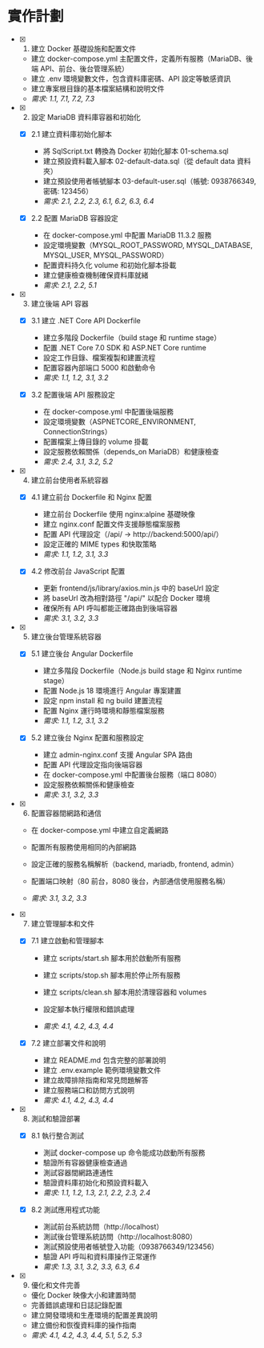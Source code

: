 # 實作計劃

- [x] 1. 建立 Docker 基礎設施和配置文件



  - 建立 docker-compose.yml 主配置文件，定義所有服務（MariaDB、後端 API、前台、後台管理系統）
  - 建立 .env 環境變數文件，包含資料庫密碼、API 設定等敏感資訊
  - 建立專案根目錄的基本檔案結構和說明文件
  - _需求: 1.1, 7.1, 7.2, 7.3_

- [x] 2. 設定 MariaDB 資料庫容器和初始化


  - [x] 2.1 建立資料庫初始化腳本



    - 將 SqlScript.txt 轉換為 Docker 初始化腳本 01-schema.sql
    - 建立預設資料載入腳本 02-default-data.sql（從 default data 資料夾）
    - 建立預設使用者帳號腳本 03-default-user.sql（帳號: 0938766349, 密碼: 123456）
    - _需求: 2.1, 2.2, 2.3, 6.1, 6.2, 6.3, 6.4_

  - [x] 2.2 配置 MariaDB 容器設定


    - 在 docker-compose.yml 中配置 MariaDB 11.3.2 服務
    - 設定環境變數（MYSQL_ROOT_PASSWORD, MYSQL_DATABASE, MYSQL_USER, MYSQL_PASSWORD）
    - 配置資料持久化 volume 和初始化腳本掛載
    - 建立健康檢查機制確保資料庫就緒
    - _需求: 2.1, 2.2, 5.1_

- [x] 3. 建立後端 API 容器

  - [x] 3.1 建立 .NET Core API Dockerfile


    - 建立多階段 Dockerfile（build stage 和 runtime stage）
    - 配置 .NET Core 7.0 SDK 和 ASP.NET Core runtime
    - 設定工作目錄、檔案複製和建置流程
    - 配置容器內部端口 5000 和啟動命令
    - _需求: 1.1, 1.2, 3.1, 3.2_

  - [x] 3.2 配置後端 API 服務設定


    - 在 docker-compose.yml 中配置後端服務
    - 設定環境變數（ASPNETCORE_ENVIRONMENT, ConnectionStrings）
    - 配置檔案上傳目錄的 volume 掛載
    - 設定服務依賴關係（depends_on MariaDB）和健康檢查
    - _需求: 2.4, 3.1, 3.2, 5.2_

- [x] 4. 建立前台使用者系統容器


  - [x] 4.1 建立前台 Dockerfile 和 Nginx 配置




    - 建立前台 Dockerfile 使用 nginx:alpine 基礎映像
    - 建立 nginx.conf 配置文件支援靜態檔案服務
    - 配置 API 代理設定（/api/ -> http://backend:5000/api/）
    - 設定正確的 MIME types 和快取策略
    - _需求: 1.1, 1.2, 3.1, 3.3_

  - [x] 4.2 修改前台 JavaScript 配置


    - 更新 frontend/js/library/axios.min.js 中的 baseUrl 設定
    - 將 baseUrl 改為相對路徑 "/api/" 以配合 Docker 環境
    - 確保所有 API 呼叫都能正確路由到後端容器
    - _需求: 3.1, 3.2, 3.3_

- [x] 5. 建立後台管理系統容器

  - [x] 5.1 建立後台 Angular Dockerfile


    - 建立多階段 Dockerfile（Node.js build stage 和 Nginx runtime stage）
    - 配置 Node.js 18 環境進行 Angular 專案建置
    - 設定 npm install 和 ng build 建置流程
    - 配置 Nginx 運行時環境和靜態檔案服務
    - _需求: 1.1, 1.2, 3.1, 3.2_

  - [x] 5.2 建立後台 Nginx 配置和服務設定


    - 建立 admin-nginx.conf 支援 Angular SPA 路由
    - 配置 API 代理設定指向後端容器
    - 在 docker-compose.yml 中配置後台服務（端口 8080）
    - 設定服務依賴關係和健康檢查
    - _需求: 3.1, 3.2, 3.3_



- [x] 6. 配置容器間網路和通信


  - 在 docker-compose.yml 中建立自定義網路
  - 配置所有服務使用相同的內部網路
  - 設定正確的服務名稱解析（backend, mariadb, frontend, admin）

  - 配置端口映射（80 前台，8080 後台，內部通信使用服務名稱）


  - _需求: 3.1, 3.2, 3.3_

- [x] 7. 建立管理腳本和文件

  - [x] 7.1 建立啟動和管理腳本


    - 建立 scripts/start.sh 腳本用於啟動所有服務


    - 建立 scripts/stop.sh 腳本用於停止所有服務
    - 建立 scripts/clean.sh 腳本用於清理容器和 volumes
    - 設定腳本執行權限和錯誤處理
    - _需求: 4.1, 4.2, 4.3, 4.4_


  - [x] 7.2 建立部署文件和說明


    - 建立 README.md 包含完整的部署說明
    - 建立 .env.example 範例環境變數文件
    - 建立故障排除指南和常見問題解答
    - 建立服務端口和訪問方式說明
    - _需求: 4.1, 4.2, 4.3, 4.4_

- [x] 8. 測試和驗證部署

  - [x] 8.1 執行整合測試



    - 測試 docker-compose up 命令能成功啟動所有服務
    - 驗證所有容器健康檢查通過
    - 測試容器間網路連通性
    - 驗證資料庫初始化和預設資料載入
    - _需求: 1.1, 1.2, 1.3, 2.1, 2.2, 2.3, 2.4_

  - [x] 8.2 測試應用程式功能


    - 測試前台系統訪問（http://localhost）
    - 測試後台管理系統訪問（http://localhost:8080）
    - 測試預設使用者帳號登入功能（0938766349/123456）
    - 驗證 API 呼叫和資料庫操作正常運作
    - _需求: 1.3, 3.1, 3.2, 3.3, 6.3, 6.4_

- [x] 9. 優化和文件完善




  - 優化 Docker 映像大小和建置時間
  - 完善錯誤處理和日誌記錄配置
  - 建立開發環境和生產環境的配置差異說明
  - 建立備份和恢復資料庫的操作指南
  - _需求: 4.1, 4.2, 4.3, 4.4, 5.1, 5.2, 5.3_